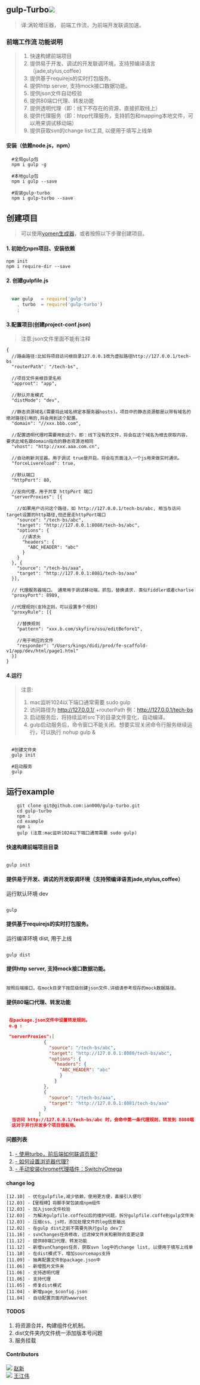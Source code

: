## gulp-Turbo[![](https://img.shields.io/npm/v/gulp-turbo.svg?style=flat)](https://www.npmjs.org/package/gulp-turbo)  
> 译:涡轮增压器， 前端工作流，为前端开发联调加速。

### 前端工作流 功能说明
> 1. 快速构建前端项目
> 1. 提供易于开发、调试的开发联调环境，支持预编译语言（jade,stylus,coffee）
> 1. 提供基于requirejs的实时打包服务。
> 1. 提供http server, 支持mock接口数据功能。
> 1. 提供json文件自动校验
> 1. 提供80端口代理、转发功能
> 1. 提供透明代理（即：线下不存在的资源，直接抓取线上）
> 1. 提供代理服务（即：htpp代理服务，支持抓包和mapping本地文件，可以用来调试移动端）
> 1. 提供获取svn的change list工具, 以便用于填写上线单

#### 安装（依赖node.js，npm）

```shell
  #全局gulp包
  npm i gulp -g

  #本地gulp包
  npm i gulp --save

  #安装gulp-turbo
  npm i gulp-turbo --save

```
## 创建项目

> 可以使用[yomen生成器](https://www.npmjs.com/package/generator-turbo)，或者按照以下步骤创建项目。

#### 1. 初始化npm项目、安装依赖
```
npm init
npm i require-dir --save

```
#### 2. 创建gulpfile.js

```javascript
  
  var gulp   = require('gulp')
    , turbo  = require('gulp-turbo')
    ;

```

#### 3.配置项目(创建project-conf.json)
> 注意:json文件里面不能有注释

```
{
  //路由路径:比如将项目访问根目录127.0.0.1改为虚拟路径http://127.0.0.1/tech-bs
  "routerPath": "/tech-bs",

  //项目文件夹根目录名称
  "approot": "app",

  //默认开发模式
  "distMode": "dev",

  //静态资源域名(需要将此域名绑定本服务器hosts)。项目中的静态资源都是以带有域名的绝对路径引用的,将会用到这个配置。
  "domain": "//xxx.bbb.com",

  //配置透明代理时需要用到这个。即：线下没有的文件，将会在这个域名为根去获取内容，要求此域名跟domain指向的静态资源池相同
  "vhost": "http://xxx.aaa.com.cn",

  //自动刷新浏览器。用于调试 true是开启，将会在页面注入一个js用来做实时通讯。
  "forceLivereload": true,

  //默认端口
  "httpPort": 80,

  //反向代理，用于共享 httpPort 端口
  "serverProxies": [{

    //如果用户访问这个路径，如 http://127.0.0.1/tech-bs/abc, 相当与访问 target设置的http路径,但还是走httpPort端口
    "source": "/tech-bs/abc",
    "target": "http://127.0.0.1:8080/tech-bs/abc",
    "options": {
      //请求头
      "headers": {
        "ABC_HEADER": "abc"
      }
    }
  }, {
    "source": "/tech-bs/aaa",
    "target": "http://127.0.0.1:8081/tech-bs/aaa"
  }],

  // 代理服务器端口。 通常用于调试移动端，抓包，替换请求. 类似fiddler或者charlse
  "proxyPort": 8989,

  //代理规则(支持正则，可以设置多个规则)
  "proxyRule": [{

    //替换规则
    "pattern": "xxx.b.com/skyfire/ssu/editBefore1",

    //用于响应的文件
    "responder": "/Users/kings/didi/prod/fe-scaffold-v1/app/dev/html/page1.html"
  }]
}
```
#### 4.运行
> 注意:
> 1. mac监听1024以下端口通常需要 sudo gulp
> 2. 访问路径为 http://127.0.0.1/ +routerPath  例：http://127.0.0.1/tech-bs
> 3. 启动服务后，将持续监听src下的目录文件变化，自动编译。
> 4. gulp启动服务后，命令窗口不能关闭。想要实现关闭命令行服务继续运行，可以执行  nohup gulp &

```shell

  #创建文件夹
  gulp init

  #启动服务
  gulp

```

## 运行example


```shell
    git clone git@github.com:ian000/gulp-turbo.git
    cd gulp-turbo
    npm i
    cd example
    npm i
    gulp (注意:mac监听1024以下端口通常需要 sudo gulp)

```

####  快速构建前端项目目录

```shell

gulp init

```
#### 提供易于开发、调试的开发联调环境（支持预编译语言jade,stylus,coffee）  

运行默认环境 dev

```shell

gulp

```

#### 提供基于requirejs的实时打包服务。

运行编译环境 dist, 用于上线

```shell

gulp dist

```

#### 提供http server, 支持mock接口数据功能。

```text

按照后端接口，在mock目录下按层级创建json文件.详细请参考现存的mock数据路径。

```

#### 提供80端口代理、转发功能

```json

 在package.json文件中设置转发规则。
 e.g :

 "serverProxies":[
              {
                "source": "/tech-bs/abc",
                "target": "http://127.0.0.1:8080/tech-bs/abc",
                "options": {
                  "headers": {
                    "ABC_HEADER": "abc"
                    }
                  }
              },
              {
                "source": "/tech-bs/aaa",
                "target": "http://127.0.0.1:8081/tech-bs/aaa"
              }
            ]
  当访问 http://127.0.0.1/tech-bs/abc 时，会命中第一条代理规则，转发到 8080端口对应的路径。
  这对于并行开发多个项目很有用。

```

#### 问题列表

  1. [- 使用turbo，前后端如何联调页面?](https://github.com/ian000/gulp-turbo/wiki/%E4%BD%BF%E7%94%A8turbo%EF%BC%8C%E5%89%8D%E5%90%8E%E7%AB%AF%E5%A6%82%E4%BD%95%E8%81%94%E8%B0%83%E9%A1%B5%E9%9D%A2)
  1. [- 如何设置浏览器代理?](https://github.com/ian000/gulp-turbo/wiki/%E5%A6%82%E4%BD%95%E8%AE%BE%E7%BD%AE%E6%B5%8F%E8%A7%88%E5%99%A8%E4%BB%A3%E7%90%86)
  1. [- 手动安装chrome代理插件：SwitchyOmega](http://jingyan.baidu.com/article/11c17a2c121c0ff446e39d16.html)


#### change log

    [12.10] - 优化gulpfile,减少依赖，使用更方便，直接引入便可
    [12.03] -【里程碑】将脚手架包装成npm组件
    [12.03] - 加入json文件校验
    [12.03] - 为解决gulpfile.coffe以后的维护问题，拆分gulpfile.coffe到gulp文件夹
    [12.03] - 压缩css、js时，添加处理文件的log信息输出
    [12.02] - 在gulp dist之前不需要先执行gulp dev了
    [11.16] - svnChanges任务修改，过滤掉文件夹和删除的变更记录
    [11.12] - 提供80端口代理、转发功能
    [11.12] - 新增svnChanges任务，获取svn log中的change list, 以便用于填写上线单
    [11.10] - 在dist模式下，增加sourcemaps支持
    [11.09] - 抽离配置文件到package.json中
    [11.06] - 新增图片文件夹
    [11.06] - 支持透明代理
    [11.06] - 支持代理
    [11.05] - 修复dist模式
    [11.04] - 新增page_$config.json
    [11.04] - 自动配置页面内的wwwroot

#### TODOS
  1. 将资源合并，构建组件化机制。
  1. dist文件夹内文件统一添加版本号问题
  1. 服务挂载

#### Contributors
<img src="https://avatars3.githubusercontent.com/u/3196171?v=3&s=40">  [赵新](https://github.com/ian000)  
<img src="https://avatars1.githubusercontent.com/u/6636353?v=3&s=40">  [王江伟](https://github.com/RK-WJW)
